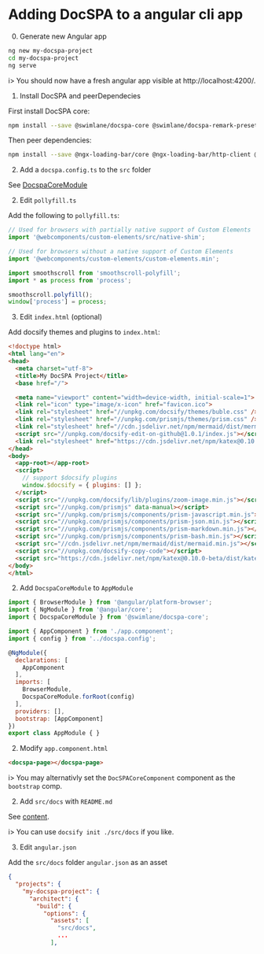 # Adding DocSPA to a angular cli app

0. Generate new Angular app

```sh
ng new my-docspa-project
cd my-docspa-project
ng serve
```

i> You should now have a fresh angular app visible at http://localhost:4200/.

1. Install DocSPA and peerDependecies

First install DocSPA core:

```sh
npm install --save @swimlane/docspa-core @swimlane/docspa-remark-preset
```

Then peer dependencies:

```sh
npm install --save @ngx-loading-bar/core @ngx-loading-bar/http-client @angular/elements quick-lru ngx-logger quick-lru vfile-reporter url-resolve deepmerge path process smoothscroll-polyfill @stackblitz/sdk @webcomponents/custom-elements
```

2) Add a `docspa.config.ts` to the `src` folder

See [DocspaCoreModule](modules#docspacoremodule)

2) Edit `pollyfill.ts`

Add the following to `pollyfill.ts`:

```typescript
// Used for browsers with partially native support of Custom Elements
import '@webcomponents/custom-elements/src/native-shim';

// Used for browsers without a native support of Custom Elements
import '@webcomponents/custom-elements/custom-elements.min';

import smoothscroll from 'smoothscroll-polyfill';
import * as process from 'process';

smoothscroll.polyfill();
window['process'] = process;
```

3) Edit `index.html` (optional)

Add docsify themes and plugins to `index.html`:

```html { mark="10-15,21,23-31" }
<!doctype html>
<html lang="en">
<head>
  <meta charset="utf-8">
  <title>My DocSPA Project</title>
  <base href="/">

  <meta name="viewport" content="width=device-width, initial-scale=1">
  <link rel="icon" type="image/x-icon" href="favicon.ico">
  <link rel="stylesheet" href="//unpkg.com/docsify/themes/buble.css" />
  <link rel="stylesheet" href="//unpkg.com/prismjs/themes/prism.css" />
  <link rel="stylesheet" href="//cdn.jsdelivr.net/npm/mermaid/dist/mermaid.min.css">
  <script src="//unpkg.com/docsify-edit-on-github@1.0.1/index.js"></script>
  <link rel="stylesheet" href="https://cdn.jsdelivr.net/npm/katex@0.10.0-beta/dist/katex.min.css" integrity="sha384-9tPv11A+glH/on/wEu99NVwDPwkMQESOocs/ZGXPoIiLE8MU/qkqUcZ3zzL+6DuH" crossorigin="anonymous">
</head>
<body>
  <app-root></app-root>
  <script>
    // support $docsify plugins
    window.$docsify = { plugins: [] };
  </script>
  <script src="//unpkg.com/docsify/lib/plugins/zoom-image.min.js"></script>
  <script src="//unpkg.com/prismjs" data-manual></script>
  <script src="//unpkg.com/prismjs/components/prism-javascript.min.js"></script>
  <script src="//unpkg.com/prismjs/components/prism-json.min.js"></script>
  <script src="//unpkg.com/prismjs/components/prism-markdown.min.js"></script>
  <script src="//unpkg.com/prismjs/components/prism-bash.min.js"></script>
  <script src="//cdn.jsdelivr.net/npm/mermaid/dist/mermaid.min.js"></script>
  <script src="//unpkg.com/docsify-copy-code"></script>
  <script src="https://cdn.jsdelivr.net/npm/katex@0.10.0-beta/dist/katex.min.js" integrity="sha384-U8Vrjwb8fuHMt6ewaCy8uqeUXv4oitYACKdB0VziCerzt011iQ/0TqlSlv8MReCm" crossorigin="anonymous"></script>
</body>
</html>
```

2) Add `DocspaCoreModule` to `AppModule`

```js { mark="3,13" }
import { BrowserModule } from '@angular/platform-browser';
import { NgModule } from '@angular/core';
import { DocspaCoreModule } from '@swimlane/docspa-core';

import { AppComponent } from './app.component';
import { config } from '../docspa.config';

@NgModule({
  declarations: [
    AppComponent
  ],
  imports: [
    BrowserModule,
    DocspaCoreModule.forRoot(config)
  ],
  providers: [],
  bootstrap: [AppComponent]
})
export class AppModule { }
```

2) Modify `app.component.html`

```html
<docspa-page></docspa-page>
```

i> You may alternativly set the `DocSPACoreComponent` component as the `bootstrap` comp.

2) Add `src/docs` with `README.md`

See [content](content).

i> You can use `docsify init ./src/docs` if you like.

3) Edit `angular.json`

Add the `src/docs` folder `angular.json` as an asset

```json { mark="8" }
{
  "projects": {
    "my-docspa-project": {
      "architect": {
        "build": {
          "options": {
            "assets": [
              "src/docs",
              ...
            ],
```


